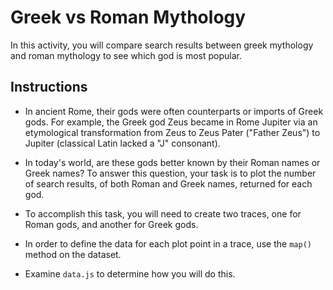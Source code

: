 # Greek vs Roman Mythology

In this activity, you will compare search results between greek mythology and roman mythology to see which god is most popular.

## Instructions

* In ancient Rome, their gods were often counterparts or imports of Greek gods. For example, the Greek god Zeus became in Rome Jupiter via an etymological transformation from Zeus to Zeus Pater ("Father Zeus") to Jupiter (classical Latin lacked a "J" consonant).

* In today's world, are these gods better known by their Roman names or Greek names? To answer this question, your task is to plot the number of search results, of both Roman and Greek names, returned for each god.

* To accomplish this task, you will need to create two traces, one for Roman gods, and another for Greek gods.

* In order to define the data for each plot point in a trace, use the `map()` method on the dataset.

* Examine `data.js` to determine how you will do this.
